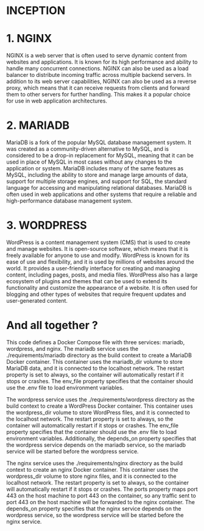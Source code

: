 # INCEPTION

# 1. NGINX

NGINX is a web server that is often used to serve dynamic content from websites and applications. It is known for its high performance and ability to handle many concurrent connections. NGINX can also be used as a load balancer to distribute incoming traffic across multiple backend servers. In addition to its web server capabilities, NGINX can also be used as a reverse proxy, which means that it can receive requests from clients and forward them to other servers for further handling. This makes it a popular choice for use in web application architectures.


# 2. MARIADB

MariaDB is a fork of the popular MySQL database management system. It was created as a community-driven alternative to MySQL, and is considered to be a drop-in replacement for MySQL, meaning that it can be used in place of MySQL in most cases without any changes to the application or system. MariaDB includes many of the same features as MySQL, including the ability to store and manage large amounts of data, support for multiple storage engines, and support for SQL, the standard language for accessing and manipulating relational databases. MariaDB is often used in web applications and other systems that require a reliable and high-performance database management system.

# 3. WORDPRESS

WordPress is a content management system (CMS) that is used to create and manage websites. It is open-source software, which means that it is freely available for anyone to use and modify. WordPress is known for its ease of use and flexibility, and it is used by millions of websites around the world. It provides a user-friendly interface for creating and managing content, including pages, posts, and media files. WordPress also has a large ecosystem of plugins and themes that can be used to extend its functionality and customize the appearance of a website. It is often used for blogging and other types of websites that require frequent updates and user-generated content.

# And all together ?

This code defines a Docker Compose file with three services: mariadb, wordpress, and nginx. The mariadb service uses the ./requirements/mariadb directory as the build context to create a MariaDB Docker container. This container uses the mariadb_dir volume to store MariaDB data, and it is connected to the localhost network. The restart property is set to always, so the container will automatically restart if it stops or crashes. The env_file property specifies that the container should use the .env file to load environment variables.

The wordpress service uses the ./requirements/wordpress directory as the build context to create a WordPress Docker container. This container uses the wordpress_dir volume to store WordPress files, and it is connected to the localhost network. The restart property is set to always, so the container will automatically restart if it stops or crashes. The env_file property specifies that the container should use the .env file to load environment variables. Additionally, the depends_on property specifies that the wordpress service depends on the mariadb service, so the mariadb service will be started before the wordpress service.

The nginx service uses the ./requirements/nginx directory as the build context to create an nginx Docker container. This container uses the wordpress_dir volume to store nginx files, and it is connected to the localhost network. The restart property is set to always, so the container will automatically restart if it stops or crashes. The ports property maps port 443 on the host machine to port 443 on the container, so any traffic sent to port 443 on the host machine will be forwarded to the nginx container. The depends_on property specifies that the nginx service depends on the wordpress service, so the wordpress service will be started before the nginx service.

